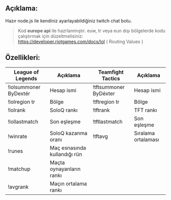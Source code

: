 ## Açıklama:
Hazır node.js ile kendiniz ayarlayabildiğiniz twitch chat botu.
> Kod **europe api** ile hazrlanmıştır. euw, tr veya eun dışı bölgelerde kodu çalıştırmak için düzeltmelisiniz: https://developer.riotgames.com/docs/lol ( Routing Values )
## Özellikleri:
|League of Legends|Açıklama|Teamfight Tactics|Açıklama|
|-|-|-|-|
|!lolsummoner ByDextér | Hesap ismi |!tftsummoner ByDéxter|Hesap ismi|
|!lolregion tr|Bölge|!tftregion tr|Bölge
|!lolrank|SoloQ rankı|!tftrank|TFT rankı
|!lollastmatch|Son eşleşme|!tftlastmatch|Son eşleşme
|!winrate|SoloQ kazanma oranı|!tftavg|Sıralama ortalaması
|!runes|Maç esnasında kullandığı rün
|!matchup|Maçta oynayanların rankı
|!avgrank|Maçın ortalama rankı